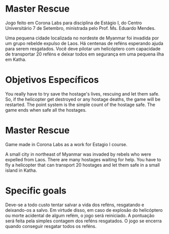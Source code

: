 # Master Rescue

Jogo feito em Corona Labs para disciplina de Estágio I, do Centro Universitário 7 de Setembro, ministrada pelo Prof. Ms. Eduardo Mendes.

Uma pequena cidade localizada no nordeste de Myanmar foi invadida por um grupo rebelde expulso de Laos. Há centenas de reféns esperando ajuda para serem resgatados. Você deve pilotar um helicóptero com capacidade de transportar 20 reféns e deixar todos em segurança em uma pequena ilha em Katha.

# Objetivos Específicos

You really have to try save the hostage's lives, rescuing and let them safe. So, if the helicopter get destroyed or any hostage deaths, the game will be restarted. The point system is the simple count of the hostage safe. The game ends when safe all the hostages.

# Master Rescue

Game made in Corona Labs as a work for Estagio I course.

A small city in northeast of Myanmar was invaded by rebels who were expelled from Laos. There are many hostages waiting for help. You have to fly a helicopter that can transport 20 hostages and let them safe in a small island in Katha.

# Specific goals

Deve-se a todo custo tentar salvar a vida dos reféns, resgatando e deixando-os a salvo. Em virtude disso, em caso de explosão do helicóptero ou morte acidental de algum refém, o jogo será reiniciado. A pontuação será feita pela simples contagem dos reféns resgatados. O jogo se encerra quando conseguir resgatar todos os reféns.
